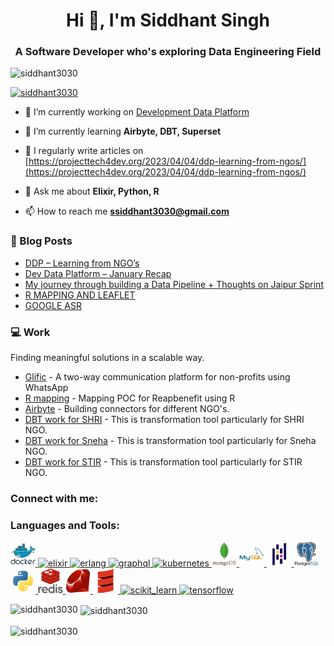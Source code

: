 <h1 align="center">Hi 👋, I'm Siddhant Singh</h1>
<h3 align="center">A Software Developer who's exploring Data Engineering Field</h3>

<p align="left"> <img src="https://komarev.com/ghpvc/?username=siddhant3030&label=Profile%20views&color=0e75b6&style=flat" alt="siddhant3030" /> </p>

<p align="left"> <a href="https://github.com/ryo-ma/github-profile-trophy"><img src="https://github-profile-trophy.vercel.app/?username=siddhant3030" alt="siddhant3030" /></a> </p>

- 🔭 I’m currently working on [Development Data Platform](https://github.com/DevDataPlatform/DDP_backend)

- 🌱 I’m currently learning **Airbyte, DBT, Superset**

- 📝 I regularly write articles on [https://projecttech4dev.org/2023/04/04/ddp-learning-from-ngos/](https://projecttech4dev.org/2023/04/04/ddp-learning-from-ngos/)

- 💬 Ask me about **Elixir, Python, R**

- 📫 How to reach me **ssiddhant3030@gmail.com**

### :newspaper: Blog Posts

- [DDP – Learning from NGO’s](https://projecttech4dev.org/2023/04/04/ddp-learning-from-ngos/)
- [Dev Data Platform – January Recap](https://projecttech4dev.org/2023/02/11/dev-data-platform-january-recap/)
- [My journey through building a Data Pipeline + Thoughts on Jaipur Sprint](https://projecttech4dev.org/2022/12/20/my-journey-through-building-a-data-pipeline/)
- [R MAPPING AND LEAFLET](https://glific.org/r-mapping-and-leaflet/)
- [GOOGLE ASR](https://glific.org/google-asr/)

### :computer: Work

Finding meaningful solutions in a scalable way.

- [Glific](https://glific.org) - A two-way communication platform for non-profits using WhatsApp
- [R mapping](https://github.com/glific/Rmapping) - Mapping POC for Reapbenefit using R
- [Airbyte](https://github.com/airbytehq/airbyte) - Building connectors for different NGO's. 
- [DBT work for SHRI](https://github.com/DevDataPlatform/dbt_shri) - This is transformation tool particularly for SHRI NGO.
- [DBT work for Sneha](https://github.com/DevDataPlatform/dbt_sneha) - This is transformation tool particularly for Sneha NGO.
- [DBT work for STIR](https://github.com/DevDataPlatform/dbt_stir) - This is transformation tool particularly for STIR NGO.


<h3 align="left">Connect with me:</h3>
<p align="left">
</p>

<h3 align="left">Languages and Tools:</h3>
<p align="left"> <a href="https://www.docker.com/" target="_blank" rel="noreferrer"> <img src="https://raw.githubusercontent.com/devicons/devicon/master/icons/docker/docker-original-wordmark.svg" alt="docker" width="40" height="40"/> </a> <a href="https://elixir-lang.org" target="_blank" rel="noreferrer"> <img src="https://www.vectorlogo.zone/logos/elixir-lang/elixir-lang-icon.svg" alt="elixir" width="40" height="40"/> </a> <a href="https://www.erlang.org/" target="_blank" rel="noreferrer"> <img src="https://www.vectorlogo.zone/logos/erlang/erlang-official.svg" alt="erlang" width="40" height="40"/> </a> <a href="https://graphql.org" target="_blank" rel="noreferrer"> <img src="https://www.vectorlogo.zone/logos/graphql/graphql-icon.svg" alt="graphql" width="40" height="40"/> </a> <a href="https://kubernetes.io" target="_blank" rel="noreferrer"> <img src="https://www.vectorlogo.zone/logos/kubernetes/kubernetes-icon.svg" alt="kubernetes" width="40" height="40"/> </a> <a href="https://www.mongodb.com/" target="_blank" rel="noreferrer"> <img src="https://raw.githubusercontent.com/devicons/devicon/master/icons/mongodb/mongodb-original-wordmark.svg" alt="mongodb" width="40" height="40"/> </a> <a href="https://www.mysql.com/" target="_blank" rel="noreferrer"> <img src="https://raw.githubusercontent.com/devicons/devicon/master/icons/mysql/mysql-original-wordmark.svg" alt="mysql" width="40" height="40"/> </a> <a href="https://pandas.pydata.org/" target="_blank" rel="noreferrer"> <img src="https://raw.githubusercontent.com/devicons/devicon/2ae2a900d2f041da66e950e4d48052658d850630/icons/pandas/pandas-original.svg" alt="pandas" width="40" height="40"/> </a> <a href="https://www.postgresql.org" target="_blank" rel="noreferrer"> <img src="https://raw.githubusercontent.com/devicons/devicon/master/icons/postgresql/postgresql-original-wordmark.svg" alt="postgresql" width="40" height="40"/> </a> <a href="https://www.python.org" target="_blank" rel="noreferrer"> <img src="https://raw.githubusercontent.com/devicons/devicon/master/icons/python/python-original.svg" alt="python" width="40" height="40"/> </a> <a href="https://redis.io" target="_blank" rel="noreferrer"> <img src="https://raw.githubusercontent.com/devicons/devicon/master/icons/redis/redis-original-wordmark.svg" alt="redis" width="40" height="40"/> </a> <a href="https://www.ruby-lang.org/en/" target="_blank" rel="noreferrer"> <img src="https://raw.githubusercontent.com/devicons/devicon/master/icons/ruby/ruby-original.svg" alt="ruby" width="40" height="40"/> </a> <a href="https://www.scala-lang.org" target="_blank" rel="noreferrer"> <img src="https://raw.githubusercontent.com/devicons/devicon/master/icons/scala/scala-original.svg" alt="scala" width="40" height="40"/> </a> <a href="https://scikit-learn.org/" target="_blank" rel="noreferrer"> <img src="https://upload.wikimedia.org/wikipedia/commons/0/05/Scikit_learn_logo_small.svg" alt="scikit_learn" width="40" height="40"/> </a> <a href="https://www.tensorflow.org" target="_blank" rel="noreferrer"> <img src="https://www.vectorlogo.zone/logos/tensorflow/tensorflow-icon.svg" alt="tensorflow" width="40" height="40"/> </a> </p>

<p><img align="left" src="https://github-readme-stats.vercel.app/api/top-langs?username=siddhant3030&show_icons=true&locale=en&layout=compact" alt="siddhant3030" /></p>

<p>&nbsp;<img align="center" src="https://github-readme-stats.vercel.app/api?username=siddhant3030&show_icons=true&locale=en" alt="siddhant3030" /></p>

<p><img align="center" src="https://github-readme-streak-stats.herokuapp.com/?user=siddhant3030&" alt="siddhant3030" /></p>
